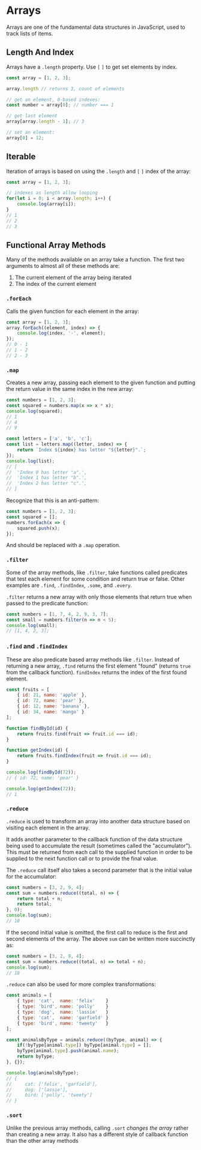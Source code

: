 Arrays
===

Arrays are one of the fundamental data structures in JavaScript, used to track lists of items.

## Length And Index 

Arrays have a `.length` property. Use `[` `]` to get set elements by index.

```js
const array = [1, 2, 3];

array.length // returns 3, count of elements

// get an element, 0-based indexes:
const number = array[0]; // number === 1

// get last element
array[array.length - 1]; // 3

// set an element:
array[0] = 12;

```

## Iterable

Iteration of arrays is based on using the `.length` and `[` `]` index of the array:

```js
const array = [1, 2, 3];

// indexes as length allow looping
for(let i = 0; i < array.length; i++) {
    console.log(array[i]);
}
// 1
// 2
// 3
```

## Functional Array Methods

Many of the methods available on an array take a function. The first
two arguments to almost all of these methods are:

1. The current element of the array being iterated
1. The index of the current element

### `.forEach` 

Calls the given function for each element in the array:

```js
const array = [1, 2, 3];
array.forEach((element, index) => {
    console.log(index, '-', element);
});
// 0 - 1
// 1 - 2
// 2 - 3
```

### `.map` 

Creates a new array, passing each element to the given function
and putting the return value in the same index in the new array:

```js
const numbers = [1, 2, 3];
const squared = numbers.map(x => x * x);
console.log(squared);
// 1
// 4
// 9

const letters = ['a', 'b', 'c'];
const list = letters.map((letter, index) => {
    return `Index ${index} has letter "${letter}".`;
});
console.log(list);
// [
//  'Index 0 has letter "a".',
//  'Index 1 has letter "b".',
//  'Index 2 has letter "c".',
// ]
```

Recognize that this is an anti-pattern:

```js
const numbers = [1, 2, 3];
const squared = [];
numbers.forEach(x => {
    squared.push(x);
});
```

And should be replaced with a `.map` operation.

### `.filter`

Some of the array methods, like `.filter`, take functions called
predicates that test each element for some condition and return true
or false.  Other examples are `.find`, `.findIndex`, `.some`, and `.every`.

`.filter` returns a new array with only those elements that return true 
when passed to the predicate function:

```js
const numbers = [1, 7, 4, 2, 9, 3, 7];
const small = numbers.filter(n => n < 5);
console.log(small);
// [1, 4, 2, 3];
```

### `.find` and `.findIndex`

These are also predicate based array methods like `.filter`. 
Instead of returning a new array, `.find` returns the first element
"found" (returns `true` from the callback function). `findIndex` returns the index of the first found element.

```js
const fruits = [
    { id: 21, name: 'apple' },
    { id: 72, name: 'pear' },
    { id: 12, name: 'banana' },
    { id: 34, name: 'mango' }
];

function findById(id) {
    return fruits.find(fruit => fruit.id === id);
}

function getIndex(id) {
    return fruits.findIndex(fruit => fruit.id === id);
}

console.log(findById(72));
// { id: 72, name: 'pear' }

console.log(getIndex(72));
// 1
```

### `.reduce`

`.reduce` is used to transform an array into another data structure
based on visiting each element in the array. 

It adds another parameter to the callback function of the data 
structure being used to accumulate the result (sometimes called the 
"accumulator"). This must be returned from each call to the supplied 
function in order to be supplied to the next function call or to 
provide the final value. 

The `.reduce` call itself also takes a second parameter that is the initial value for the accumulator:

```js
const numbers = [3, 2, 9, 4];
const sum = numbers.reduce((total, n) => {
    return total + n;
    return total;
}, 0);
console.log(sum);
// 18
```

If the second initial value is omitted, the first call
to reduce is the first and second elements of the array.
The above `sum` can be written more succinctly as:

```js
const numbers = [3, 2, 9, 4];
const sum = numbers.reduce((total, n) => total + n);
console.log(sum);
// 18
```

`.reduce` can also be used for more complex transformations:

```js
const animals = [
    { type: 'cat',  name: 'felix'    }
    { type: 'bird', name: 'polly'    }
    { type: 'dog',  name: 'lassie'   }
    { type: 'cat',  name: 'garfield' }
    { type: 'bird', name: 'tweety'   }
];

const animalsByType = animals.reduce((byType, animal) => {
    if(!byType[animal.type]) byType[animal.type] = [];
    byType[animal.type].push(animal.name);
    return byType;
}, {});

console.log(animalsByType);
// {
//     cat: ['felix', 'garfield'],
//     dog: ['lassie'],
//     bird: ['polly', 'tweety']
// }
```

### `.sort`

Unlike the previous array methods, calling `.sort` _changes the array_
rather than creating a new array. It also has a different style of 
callback function than the other array methods